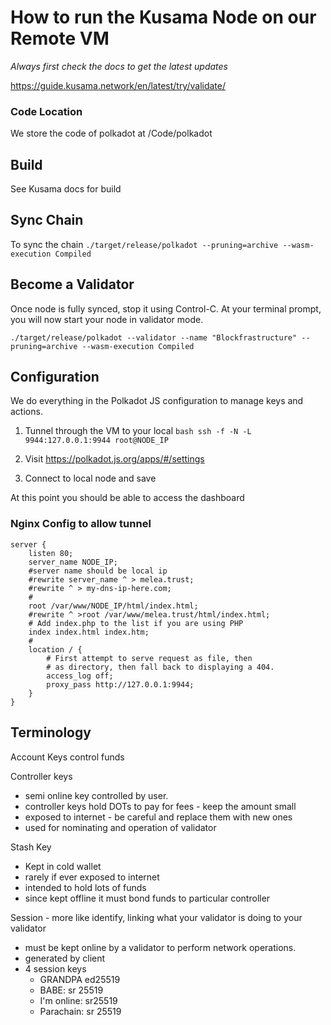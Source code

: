 # How to run the Kusama Node on our Remote VM

*Always first check the docs to get the latest updates*

https://guide.kusama.network/en/latest/try/validate/


### Code Location
We store the code of polkadot at /Code/polkadot

## Build 
See Kusama docs for build

## Sync Chain
To sync the chain `./target/release/polkadot --pruning=archive --wasm-execution Compiled`

## Become a Validator
Once node is fully synced, stop it using Control-C. At your terminal prompt, you will now start your node in validator mode.

`./target/release/polkadot --validator --name "Blockfrastructure" --pruning=archive --wasm-execution Compiled`


## Configuration
We do everything in the Polkadot JS configuration to manage keys and actions. 


1) Tunnel through the VM to your local
```bash ssh -f -N -L 9944:127.0.0.1:9944 root@NODE_IP```

2) Visit https://polkadot.js.org/apps/#/settings

3) Connect to local node and save

At this point you should be able to access the dashboard

### Nginx Config to allow tunnel
```
server {
    listen 80;
    server_name NODE_IP;
    #server name should be local ip
    #rewrite server_name ^ > melea.trust;
    #rewrite ^ > my-dns-ip-here.com;
    #
    root /var/www/NODE_IP/html/index.html;
    #rewrite ^ >root /var/www/melea.trust/html/index.html;
    # Add index.php to the list if you are using PHP
    index index.html index.htm;
    #
    location / {
        # First attempt to serve request as file, then
        # as directory, then fall back to displaying a 404.
        access_log off;
        proxy_pass http://127.0.0.1:9944;
    }
}
```


## Terminology

Account Keys control funds

Controller keys
* semi online key controlled by user.
* controller keys hold DOTs to pay for fees - keep the amount small
* exposed to internet - be careful and replace them with new ones
* used for nominating and operation of validator

Stash Key
* Kept in cold wallet
* rarely if ever exposed to internet
* intended to hold lots of funds
* since kept offline it must bond funds to particular controller

Session - more like identify, linking what your validator is doing to your validator
* must be kept online by a validator to perform network operations.
* generated by client
* 4 session keys
    * GRANDPA ed25519
    * BABE: sr 25519
    * I'm online: sr25519
    * Parachain: sr 25519
